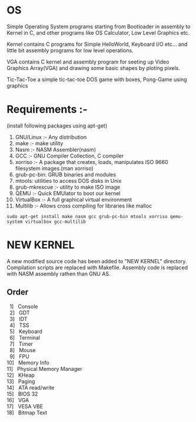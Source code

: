 # OS
Simple Operating System programs starting from Bootloader in assembly to Kernel in C, and other programs like OS Calculator, Low Level Graphics etc.

Kernel contains C programs for Simple HelloWorld, Keyboard I/O etc... and little bit assembly programs for low level operations.

VGA contains C kernel and assembly program for seeting up Video Graphics Array(VGA) and drawing some basic shapes by ploting pixels.

Tic-Tac-Toe a simple tic-tac-toe DOS game with boxes, Pong-Game using graphics


# Requirements :-

(install following packages using apt-get)<br/>
1) GNU/Linux :-  Any distribution<br/>
2) make :- make utility<br/>
3) Nasm :-  NASM Assembler(nasm)<br/>
4) GCC :-  GNU Compiler Collection, C compiler<br/>
5) xorriso :-  A package that creates, loads, manipulates ISO 9660 filesystem images.(man xorriso)<br/>
6) grub-pc-bin: GRUB binaries and modules<br/>
7) mtools: utilities to access DOS disks in Unix<br/>
8) grub-mkrescue :- utility to make ISO image<br/>
9) QEMU :-  Quick EMUlator to boot our kernel<br/>
10) VirtualBox :- A full graphical virtual environment<br/>
11) Multilib :- Allows cross compiling for libraries like malloc

```
sudo apt-get install make nasm gcc grub-pc-bin mtools xorriso qemu-system virtualbox gcc-multilib
```


# NEW KERNEL

A new modified source code has been added to "NEW KERNEL" directory.
Compilation scripts are replaced with Makefile.
Assembly code is replaced with NASM assembly rathen than GNU AS.

## Order

&nbsp;&nbsp;1]&nbsp;&nbsp;&nbsp;Console<br/>
&nbsp;&nbsp;2]&nbsp;&nbsp;&nbsp;GDT<br/>
&nbsp;&nbsp;3]&nbsp;&nbsp;&nbsp;IDT<br/>
&nbsp;&nbsp;4]&nbsp;&nbsp;&nbsp;TSS<br>
&nbsp;&nbsp;5]&nbsp;&nbsp;&nbsp;Keyboard<br/>
&nbsp;&nbsp;6]&nbsp;&nbsp;&nbsp;Terminal<br/>
&nbsp;&nbsp;7]&nbsp;&nbsp;&nbsp;Timer<br/>
&nbsp;&nbsp;8]&nbsp;&nbsp;&nbsp;Mouse<br/>
&nbsp;&nbsp;9]&nbsp;&nbsp;&nbsp;FPU<br/>
10]&nbsp;&nbsp;&nbsp;Memory Info<br/>
11]&nbsp;&nbsp;&nbsp;Physical Memory Manager<br/>
12]&nbsp;&nbsp;&nbsp;KHeap<br/>
13]&nbsp;&nbsp;&nbsp;Paging<br/>
14]&nbsp;&nbsp;&nbsp;ATA read/write<br/>
15]&nbsp;&nbsp;&nbsp;BIOS 32<br/>
16]&nbsp;&nbsp;&nbsp;VGA<br/>
17]&nbsp;&nbsp;&nbsp;VESA VBE<br/>
18]&nbsp;&nbsp;&nbsp;Bitmap Text<br/>

